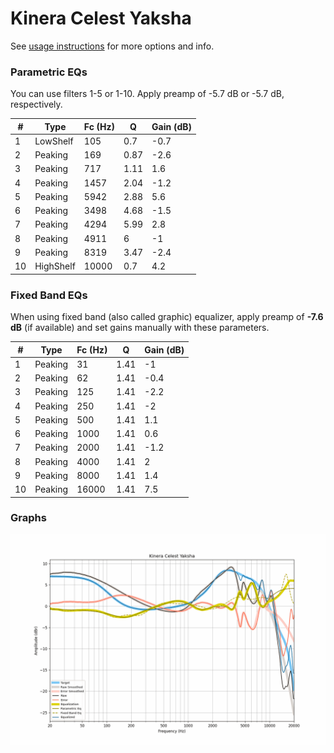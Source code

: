 # Kinera Celest Yaksha
See [usage instructions](https://github.com/jaakkopasanen/AutoEq#usage) for more options and info.

### Parametric EQs
You can use filters 1-5 or 1-10. Apply preamp of -5.7 dB or -5.7 dB, respectively.

|   # | Type      |   Fc (Hz) |    Q |   Gain (dB) |
|-----|-----------|-----------|------|-------------|
|   1 | LowShelf  |       105 | 0.7  |        -0.7 |
|   2 | Peaking   |       169 | 0.87 |        -2.6 |
|   3 | Peaking   |       717 | 1.11 |         1.6 |
|   4 | Peaking   |      1457 | 2.04 |        -1.2 |
|   5 | Peaking   |      5942 | 2.88 |         5.6 |
|   6 | Peaking   |      3498 | 4.68 |        -1.5 |
|   7 | Peaking   |      4294 | 5.99 |         2.8 |
|   8 | Peaking   |      4911 | 6    |        -1   |
|   9 | Peaking   |      8319 | 3.47 |        -2.4 |
|  10 | HighShelf |     10000 | 0.7  |         4.2 |

### Fixed Band EQs
When using fixed band (also called graphic) equalizer, apply preamp of **-7.6 dB** (if available) and set gains manually with these parameters.

|   # | Type    |   Fc (Hz) |    Q |   Gain (dB) |
|-----|---------|-----------|------|-------------|
|   1 | Peaking |        31 | 1.41 |        -1   |
|   2 | Peaking |        62 | 1.41 |        -0.4 |
|   3 | Peaking |       125 | 1.41 |        -2.2 |
|   4 | Peaking |       250 | 1.41 |        -2   |
|   5 | Peaking |       500 | 1.41 |         1.1 |
|   6 | Peaking |      1000 | 1.41 |         0.6 |
|   7 | Peaking |      2000 | 1.41 |        -1.2 |
|   8 | Peaking |      4000 | 1.41 |         2   |
|   9 | Peaking |      8000 | 1.41 |         1.4 |
|  10 | Peaking |     16000 | 1.41 |         7.5 |

### Graphs
![](./Kinera%20Celest%20Yaksha.png)
